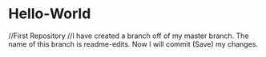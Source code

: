 # Hello-World
//First Repository
//I have created a branch off of my master branch. The name of this branch is readme-edits. Now I will commit (Save) my changes. 
